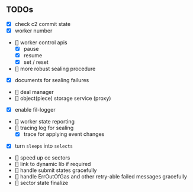 ## TODOs
- [x] check c2 commit state
- [x] worker number
- [] worker control apis
  - [x] pause
  - [x] resume
  - [x] set / reset
- [] more robust sealing procedure
- [x] documents for sealing failures
- [] deal manager
- [] object(piece) storage service (proxy)
- [x] enable fil-logger
- [] worker state reporting
- [] tracing log for sealing
  - [x] trace for applying event changes
- [x] turn `sleeps` into `selects`
- [] speed up cc sectors
- [] link to dynamic lib if required
- [] handle submit states gracefully
- [] handle ErrOutOfGas and other retry-able failed messages gracefully
- [] sector state finalize
